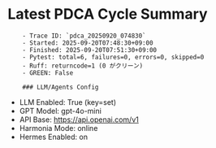 # Latest PDCA Cycle Summary

        - Trace ID: `pdca_20250920_074830`
        - Started: 2025-09-20T07:48:30+09:00
        - Finished: 2025-09-20T07:51:30+09:00
        - Pytest: total=6, failures=0, errors=0, skipped=0
        - Ruff: returncode=1 (0 がクリーン)
        - GREEN: False

        ### LLM/Agents Config
- LLM Enabled: True  (key=set)
- GPT Model: gpt-4o-mini
- API Base: https://api.openai.com/v1
- Harmonia Mode: online
- Hermes Enabled: on
